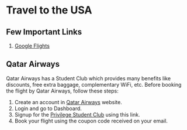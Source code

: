 # Travel to the USA

## Few Important Links

1. [Google Flights](https://www.google.co.in/travel/flights)

## Qatar Airways

Qatar Airways has a Student Club which provides many benefits like discounts, free extra baggage, complementary WiFi, etc. Before booking the flight by Qatar Airways, follow these steps:

1. Create an account in [Qatar Airways](https://www.qatarairways.com/en/homepage.html) website.
2. Login and go to Dashboard.
3. Signup for the [Privilege Student Club](https://www.qatarairways.com/en/Privilege-Club/student-club-join-now.html?P1=Sy6dWe3kwoQ=&R1=iGkn/2isqnjQcQs+Jn4bcA==&iid=ALL97317200) using this link.
4. Book your flight using the coupon code received on your email.